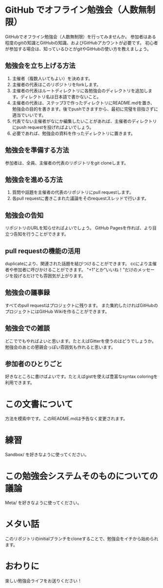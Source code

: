 # GitHub でオフライン勉強会（人数無制限）

GitHubでオフライン勉強会（人数無制限）を行ってみませんか。
参加者はある程度のgitの知識とGitHubの知識、およびGitHubアカウントが必要です。
初心者が参加する場合は、知っているひとがgitやGitHubの使い方を教えましょう。

## 勉強会を立ち上げる方法

1. 主催者（複数人いてもよい）を決めます。
2. 主催者の代表はこのリポジトリをforkします。
3. 主催者の代表はルートディレクトリに各勉強会のディレクトリを追加します。ディレクトリ名は日本語で書かないこと。
4. 主催者の代表は、ステップ3で作ったディレクトリにREADME.mdを置き、勉強会の目的を書きます。後でpushできますから、最初に完璧を目指さずに適当でいいです。
5. 代表でない主催者がなにか編集したいことがあれば、主催者のディレクトリにpush requestを投げればよいでしょう。
6. 必要であれば、勉強会の資料を作ったディレクトリに置きます。

## 勉強会を準備する方法

参加者は、全員、主催者の代表のリポジトリをgit cloneします。

## 勉強会を進める方法

1. 質問や話題を主催者の代表のリポジトリにpull requestします。
2. 各pull requestに書きこまれた議論をそのrequestスレッドで行います。

## 勉強会の告知

リポジトリのURLを知らせればよいでしょう。
GitHub Pagesを作れば、より目立つ告知を行うことができます。

## pull requestの機能の活用

duplicateにより、関連された話題を結びつけることができます。
ccにより主催者や参加者に呼びかけることができます。
"+1"とか"いいね！"だけのメッセージを投げるだけでも雰囲気が上がります。

## 勉強会の議事録

すべてのpull requestはプロジェクトに残ります。
また集約したければGitHubのプロジェクトにはGitHub Wikiを作ることができます。

## 勉強会での雑談

どこででもやればよいと思います。たとえばGitterを使うのはどうでしょうか。
勉強会のあとの懇親会っぽい雰囲気も作れると思います。

## 参加者のひとりごと

好きなところに書けばよいです。たとえばgistを使えば豊富なsyntax coloringを利用できます。

# この文書について

方法を模索中です。このREADME.mdは予告なく変更されます。

# 練習

Sandbox/ を好きなように使ってください。　

# この勉強会システムそのものについての議論

Meta/ を好きなように使ってください。

# メタい話

このリポジトリのinitialブランチをcloneすることで、勉強会をイチから始められます。

# おわりに

楽しい勉強会ライフをお送りください！
